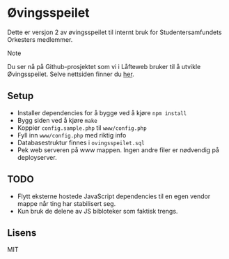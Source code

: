 # Øvingsspeilet

Dette er versjon 2 av øvingsspeilet til internt bruk for Studentersamfundets Orkesters medlemmer.

> [!NOTE]
> Du ser nå på Github-prosjektet som vi i Låfteweb bruker til å utvikle Øvingsspeilet. Selve nettsiden finner du [her](https://laafte.samfundet.no/ovingsspeilet/). 

## Setup

- Installer dependencies for å bygge ved å kjøre `npm install`
- Bygg siden ved å kjøre `make`
- Koppier `config.sample.php` til `www/config.php`
- Fyll inn `www/config.php` med riktig info
- Databasestruktur finnes i `ovingsspeilet.sql`
- Pek web serveren på www mappen. Ingen andre filer er nødvendig på deployserver.


## TODO

- Flytt eksterne hostede JavaScript dependencies til en egen vendor mappe når ting har stabilisert seg.
- Kun bruk de delene av JS bibloteker som faktisk trengs.

## Lisens

MIT
